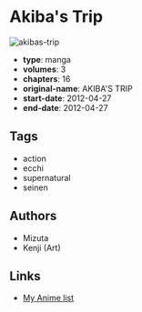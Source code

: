 # Akiba's Trip

![akibas-trip](https://cdn.myanimelist.net/images/manga/2/116805.jpg)

-   **type**: manga
-   **volumes**: 3
-   **chapters**: 16
-   **original-name**: AKIBA'S TRIP
-   **start-date**: 2012-04-27
-   **end-date**: 2012-04-27

## Tags

-   action
-   ecchi
-   supernatural
-   seinen

## Authors

-   Mizuta
-   Kenji (Art)

## Links

-   [My Anime list](https://myanimelist.net/manga/68279/Akibas_Trip)
